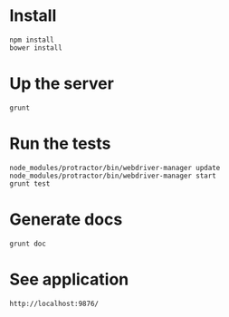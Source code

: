Install
===============================

    npm install
    bower install

Up the server
================

    grunt

Run the tests
==================

    node_modules/protractor/bin/webdriver-manager update
    node_modules/protractor/bin/webdriver-manager start
    grunt test

Generate docs
=============

    grunt doc


See application
===============

    http://localhost:9876/
